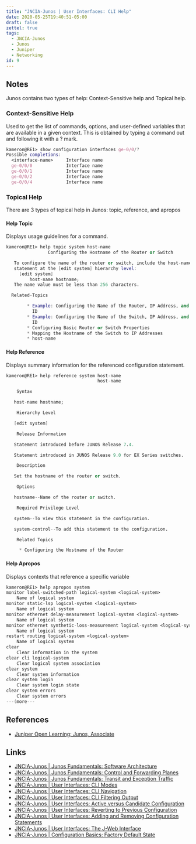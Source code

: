 ```yaml
---
title: "JNCIA-Junos | User Interfaces: CLI Help"
date: 2020-05-25T19:40:51-05:00
draft: false
zettel: true
tags:
  - JNCIA-Junos
  - Junos
  - Juniper
  - Networking
id: 9
---
```

## Notes
Junos contains two types of help: Context-Sensitive help and Topical help. 

### Context-Sensitive Help
Used to get the list of commands, options, and user-defined variables that are available in a given context. This is obtained by typing a command out and following it with a ? mark. 

```nix
kameron@RE1> show configuration interfaces ge-0/0/?
Possible completions:
  <interface-name>     Interface name
  ge-0/0/0             Interface name
  ge-0/0/1             Interface name
  ge-0/0/2             Interface name
  ge-0/0/4             Interface name
```

### Topical Help
There are 3 types of topical help in Junos: topic, reference, and apropos

#### Help Topic
Displays usage guidelines for a command. 

```nix
kameron@RE1> help topic system host-name
                Configuring the Hostname of the Router or Switch

   To configure the name of the router or switch, include the host-name
   statement at the [edit system] hierarchy level:
     [edit system]
         host-name hostname;
   The name value must be less than 256 characters.

  Related-Topics

        * Example: Configuring the Name of the Router, IP Address, and System
          ID
        * Example: Configuring the Name of the Switch, IP Address, and System
          ID
        * Configuring Basic Router or Switch Properties
        * Mapping the Hostname of the Switch to IP Addresses
        * host-name
```

#### Help Reference
Displays summary information for the referenced configuration statement.

```nix
kameron@RE1> help reference system host-name
                                   host-name

    Syntax

   host-name hostname;

    Hierarchy Level

   [edit system]

    Release Information

   Statement introduced before JUNOS Release 7.4.

   Statement introduced in JUNOS Release 9.0 for EX Series switches.

    Description

   Set the hostname of the router or switch.

    Options

   hostname--Name of the router or switch.

    Required Privilege Level

   system--To view this statement in the configuration.

   system-control--To add this statement to the configuration.

    Related Topics

     * Configuring the Hostname of the Router
```

#### Help Apropos
Displays contexts that reference a specific variable

```nix
kameron@RE1> help apropos system
monitor label-switched-path logical-system <logical-system>
    Name of logical system
monitor static-lsp logical-system <logical-system>
    Name of logical system
monitor ethernet delay-measurement logical-system <logical-system>
    Name of logical system
monitor ethernet synthetic-loss-measurement logical-system <logical-system>
    Name of logical system
restart routing logical-system <logical-system>
    Name of logical system
clear
    Clear information in the system
clear cli logical-system
    Clear logical system association
clear system
    Clear system information
clear system login
    Clear system login state
clear system errors
    Clear system errors
---(more---
```

## References
  * [Juniper Open Learning: Junos, Associate](https://cloud.contentraven.com/junosgenius/learningpath-detail/1004/3/0/1)

## Links
  * [JNCIA-Junos | Junos Fundamentals: Software Architecture](202005251440-JNCIA-Junos-Junos-Software-Architecture.md)
  * [JNCIA-Junos | Junos Fundamentals: Control and Forwarding Planes](202005251450-JNCIA-Junos-Junos-Fundamentals-Control-and-Forwarding-Planes.md)
  * [JNCIA-Junos | Junos Fundamentals: Transit and Exception Traffic](202005251905-JNCIA-Junos-Junos-Fundamentals-Transit-and-Exception-Traffic.md)
  * [JNCIA-Junos | User Interfaces: CLI Modes](202005251910-JNCIA-Junos-User-Interfaces-CLI-Modes.md)
  * [JNCIA-Junos | User Interfaces: CLI Navigation](202005251955-JNCIA-Junos-User-Interfaces-CLI-Navigation.md)
  * [JNCIA-Junos | User Interfaces: CLI Filtering Output](202005252000-JNCIA-Junos-User-Interfaces-CLI-Filtering-Output.md)
  * [JNCIA-Junos | User Interfaces: Active versus Candidate Configuration](202005260819-JNCIA-Junos-User-Interfaces-Active-Versus-Candidate-Configuration.md)
  * [JNCIA-Junos | User Interfaces: Reverting to Previous Configuration](202005260853-JNCIA-Junos-User-Interfaces-Reverting-to-Previous-Configuration.md)
  * [JNCIA-Junos | User Interfaces: Adding and Removing Configuration Statements](202005260858-JNCIA-Junos-User-Interfaces-Adding-Removing-Configuration-Statements.md)
  * [JNCIA-Junos | User Interfaces: The J-Web Interface](202005260903-JNCIA-Junos-User-Interfaces-J-Web-Interface.md)
  * [JNCIA-Junos | Configuration Basics: Factory Default State](202005260925-JNCIA-Junos-Configuration-Basics-Factory-Default-State.md)